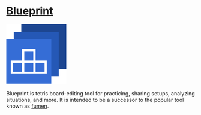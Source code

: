 # [Blueprint][bp]

![Blueprint Logo](resources/icon/160x160.png)

Blueprint is tetris board-editing tool for practicing, sharing setups, analyzing
situations, and more. It is intended to be a successor to the popular tool known as
[fumen][fumen].


[bp]: https://bp.tali.software/
[fumen]: http://fumen.zui.jp/
